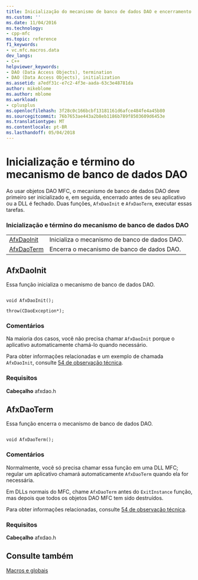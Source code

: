 ```yaml
---
title: Inicialização do mecanismo de banco de dados DAO e encerramento | Microsoft Docs
ms.custom: ''
ms.date: 11/04/2016
ms.technology:
- cpp-mfc
ms.topic: reference
f1_keywords:
- vc.mfc.macros.data
dev_langs:
- C++
helpviewer_keywords:
- DAO (Data Access Objects), termination
- DAO (Data Access Objects), initialization
ms.assetid: a7edf31c-e7c2-4f3e-aada-63c3e48781da
author: mikeblome
ms.author: mblome
ms.workload:
- cplusplus
ms.openlocfilehash: 3f28c0c166bcbf13181161d6afce484fe4a45b80
ms.sourcegitcommit: 76b7653ae443a2b8eb1186b789f8503609d6453e
ms.translationtype: MT
ms.contentlocale: pt-BR
ms.lasthandoff: 05/04/2018
---
```

# <a name="dao-database-engine-initialization-and-termination"></a>Inicialização e término do mecanismo de banco de dados DAO
Ao usar objetos DAO MFC, o mecanismo de banco de dados DAO deve primeiro ser inicializado e, em seguida, encerrado antes de seu aplicativo ou a DLL é fechado. Duas funções, `AfxDaoInit` e `AfxDaoTerm`, executar essas tarefas.  
  
### <a name="dao-database-engine-initialization-and-termination"></a>Inicialização e término do mecanismo de banco de dados DAO  
  
|||  
|-|-|  
|[AfxDaoInit](#afxdaoinit)|Inicializa o mecanismo de banco de dados DAO.|  
|[AfxDaoTerm](#afxdaoterm)|Encerra o mecanismo de banco de dados DAO.|  
  
##  <a name="afxdaoinit"></a>  AfxDaoInit  
 Essa função inicializa o mecanismo de banco de dados DAO.  
  
```  
 
void AfxDaoInit();

throw(CDaoException*);  
```  
  
### <a name="remarks"></a>Comentários  
 Na maioria dos casos, você não precisa chamar `AfxDaoInit` porque o aplicativo automaticamente chamá-lo quando necessário.  
  
 Para obter informações relacionadas e um exemplo de chamada `AfxDaoInit`, consulte [54 de observação técnica](../../mfc/tn054-calling-dao-directly-while-using-mfc-dao-classes.md).  
  
### <a name="requirements"></a>Requisitos  
  **Cabeçalho** afxdao.h  
  
##  <a name="afxdaoterm"></a>  AfxDaoTerm  
 Essa função encerra o mecanismo de banco de dados DAO.  
  
```  
 
void AfxDaoTerm();  
```  
  
### <a name="remarks"></a>Comentários  
 Normalmente, você só precisa chamar essa função em uma DLL MFC; regular um aplicativo chamará automaticamente `AfxDaoTerm` quando ela for necessária.  
  
 Em DLLs normais do MFC, chame `AfxDaoTerm` antes do `ExitInstance` função, mas depois que todos os objetos DAO MFC tem sido destruídos.  
  
 Para obter informações relacionadas, consulte [54 de observação técnica](../../mfc/tn054-calling-dao-directly-while-using-mfc-dao-classes.md).  

### <a name="requirements"></a>Requisitos  
  **Cabeçalho** afxdao.h  

## <a name="see-also"></a>Consulte também  
 [Macros e globais](../../mfc/reference/mfc-macros-and-globals.md)
